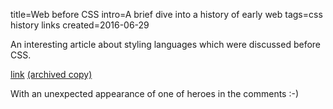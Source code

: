 title=Web before CSS
intro=A brief dive into a history of early web
tags=css history links
created=2016-06-29


An interesting article about styling languages which were discussed before CSS.

[link](https://eager.io/blog/the-languages-which-almost-were-css/) [(archived copy)](http://archive.is/ruAcn)

With an unexpected appearance of one of heroes in the comments :-)
